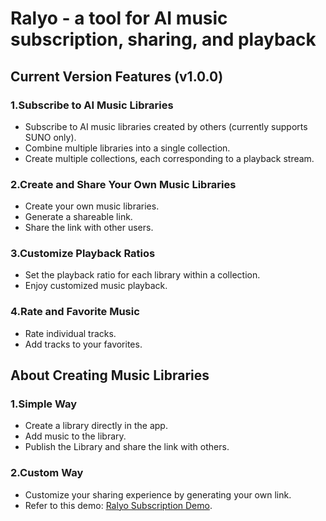 # Ralyo - a tool for AI music subscription, sharing, and playback

## Current Version Features (v1.0.0)

### 1.Subscribe to AI Music Libraries

- Subscribe to AI music libraries created by others (currently supports SUNO only).
- Combine multiple libraries into a single collection.
- Create multiple collections, each corresponding to a playback stream.

### 2.Create and Share Your Own Music Libraries

- Create your own music libraries.
- Generate a shareable link.
- Share the link with other users.

### 3.Customize Playback Ratios

- Set the playback ratio for each library within a collection.
- Enjoy customized music playback.

### 4.Rate and Favorite Music

- Rate individual tracks.
- Add tracks to your favorites.

## About Creating Music Libraries

### 1.Simple Way

- Create a library directly in the app.
- Add music to the library.
- Publish the Library and share the link with others.

### 2.Custom Way

- Customize your sharing experience by generating your own link.
- Refer to this demo: [Ralyo Subscription Demo](https://raw.githubusercontent.com/mithyer/ralyo-subscription-demo/main/demo/index).
